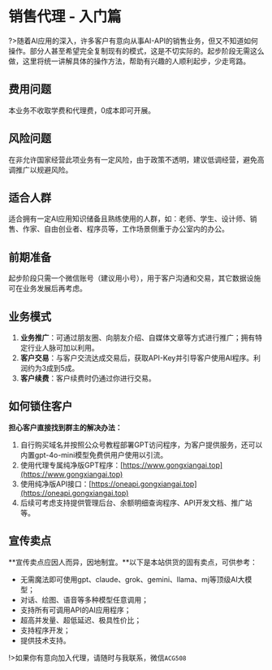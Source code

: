 # 销售代理 - 入门篇

?>随着AI应用的深入，许多客户有意向从事AI-API的销售业务，但又不知道如何操作。部分人甚至希望完全复制现有的模式，这是不切实际的。起步阶段无需这么做，这里将统一讲解具体的操作方法，帮助有兴趣的人顺利起步，少走弯路。

## 费用问题

本业务不收取学费和代理费，0成本即可开展。

## 风险问题

在非允许国家经营此项业务有一定风险，由于政策不透明，建议低调经营，避免高调推广以规避风险。

## 适合人群

适合拥有一定AI应用知识储备且熟练使用的人群，如：老师、学生、设计师、销售、作家、自由创业者、程序员等，工作场景侧重于办公室内的办公。

## 前期准备

起步阶段只需一个微信账号（建议用小号），用于客户沟通和交易，其它数据设施可在业务发展后再考虑。

## 业务模式

1. **业务推广**：可通过朋友圈、向朋友介绍、自媒体文章等方式进行推广；拥有特定行业人脉可加以利用。
2. **客户交易**：与客户交流达成交易后，获取API-Key并引导客户使用AI程序。利润约为3成到5成。
3. **客户续费**：客户续费时仍通过你进行交易。

## 如何锁住客户

**担心客户直接找到群主的解决办法：**

1. 自行购买域名并按照公众号教程部署GPT访问程序，为客户提供服务，还可以内置gpt-4o-mini模型免费供用户使用以引流。
2. 使用代理专属纯净版GPT程序：[https://www.gongxiangai.top](https://www.gongxiangai.top)
3. 使用纯净版API接口：[https://oneapi.gongxiangai.top](https://oneapi.gongxiangai.top)
4. 后续可考虑支持提供管理后台、余额明细查询程序、API开发文档、推广站等。

## 宣传卖点

**宣传卖点应因人而异，因地制宜。**以下是本站供货的固有卖点，可供参考：

- 无需魔法即可使用gpt、claude、grok、gemini、llama、mj等顶级AI大模型；
- 对话、绘图、语音等多种模型任意调用；
- 支持所有可调用API的AI应用程序；
- 超高并发量、超低延迟、极具性价比；
- 支持程序开发；
- 提供技术支持。

!>如果你有意向加入代理，请随时与我联系，微信`ACG508`